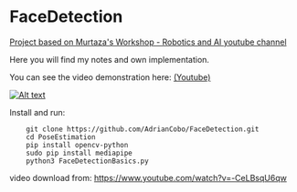# FaceDetection

[Project based on Murtaza's Workshop - Robotics and AI youtube channel](https://www.youtube.com/@murtazasworkshop/videos)

Here you will find my notes and own implementation.

You can see the video demonstration here: [(Youtube)](https://youtu.be/H0Chc4LrjQw)

[![Alt text](https://img.youtube.com/vi/H0Chc4LrjQw/0.jpg)](https://www.youtube.com/watch?v=H0Chc4LrjQw)


Install and run:

```console
    git clone https://github.com/AdrianCobo/FaceDetection.git
    cd PoseEstimation
    pip install opencv-python
    sudo pip install mediapipe
    python3 FaceDetectionBasics.py
```

video download from: https://www.youtube.com/watch?v=-CeLBsqU6qw
